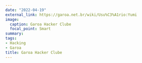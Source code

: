 ```yaml
---
date: "2022-04-19"
external_link: https://garoa.net.br/wiki/Usu%C3%A1rio:Yumi
image:
  caption: Garoa Hacker Clube
  focal_point: Smart
summary:
tags:
- Hacking
- Garoa
title: Garoa Hacker Clube
---
```

